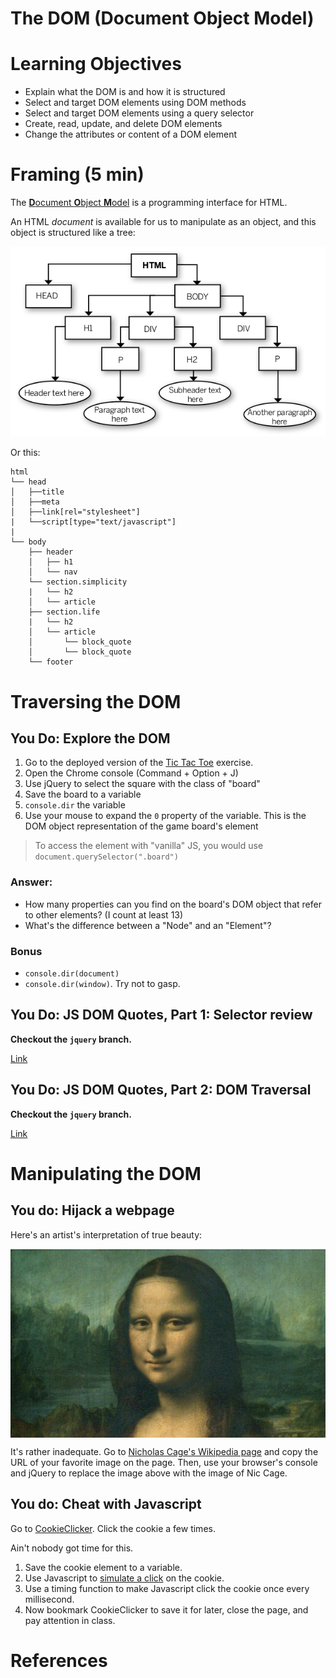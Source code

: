 # The DOM (Document Object Model)

# Learning Objectives

- Explain what the DOM is and how it is structured
- Select and target DOM elements using DOM methods
- Select and target DOM elements using a query selector
- Create, read, update, and delete DOM elements
- Change the attributes or content of a DOM element

# Framing (5 min)

The [**D**ocument **O**bject **M**odel](https://developer.mozilla.org/en-US/docs/Web/API/Document_Object_Model/Introduction) is a programming interface for HTML.

An HTML *document* is available for us to manipulate as an object, and this object is structured like a tree:

![DOM diagram](dom-tree.png)

Or this:

```text
html
└── head
│   ├──title
│   ├──meta
│   ├──link[rel="stylesheet"]
|   └──script[type="text/javascript"]
|
└── body
    ├── header
    │   ├── h1
    │   └── nav
    └── section.simplicity
    |   └── h2
    │   └── article
    ├── section.life
    |   └── h2
    │   └── article
    │       └── block_quote
    │       └── block_quote
    └── footer
```

# Traversing the DOM

## You Do: Explore the DOM

1. Go to the deployed version of the [Tic Tac Toe](http://ga-wdi-exercises.github.io/tic_tac_toe/) exercise.
2. Open the Chrome console (Command + Option + J)
3. Use jQuery to select the square with the class of "board"
4. Save the board to a variable
5. `console.dir` the variable
6. Use your mouse to expand the `0` property of the variable. This is the DOM object representation of the game board's element

> To access the element with "vanilla" JS, you would use `document.querySelector(".board")`

### Answer:

- How many properties can you find on the board's DOM object that refer to other elements? (I count at least 13)
- What's the difference between a "Node" and an "Element"?

### Bonus

- `console.dir(document)`
- `console.dir(window)`. Try not to gasp.

## You Do: JS DOM Quotes, Part 1: Selector review

**Checkout the `jquery` branch.**

[Link](https://github.com/ga-wdi-exercises/js-dom-quotes/tree/jquery#part-1)

## You Do: JS DOM Quotes, Part 2: DOM Traversal

**Checkout the `jquery` branch.**

[Link](https://github.com/ga-wdi-exercises/js-dom-quotes/tree/jquery#part-2)

# Manipulating the DOM

## You do: Hijack a webpage

Here's an artist's interpretation of true beauty:

<img id="true_beauty" src="mona.jpg" alt="Mona" style="display:block;margin:0 auto;" />

It's rather inadequate. Go to [Nicholas Cage's Wikipedia page](https://en.wikipedia.org/wiki/Nicolas_Cage) and copy the URL of your favorite image on the page. Then, use your browser's console and jQuery to replace the image above with the image of Nic Cage.

## You do: Cheat with Javascript

Go to [CookieClicker](http://orteil.dashnet.org/cookieclicker/). Click the cookie a few times.

Ain't nobody got time for this.

1. Save the cookie element to a variable.
2. Use Javascript to [simulate a click](https://developer.mozilla.org/en-US/docs/Web/API/HTMLElement/click) on the cookie.
3. Use a timing function to make Javascript click the cookie once every millisecond.
4. Now bookmark CookieClicker to save it for later, close the page, and pay attention in class.

# References

<script src="jquery.min.js"></script>
